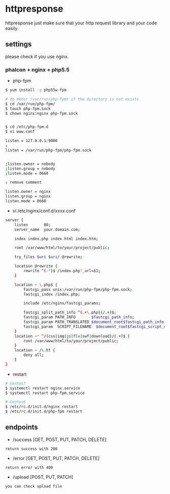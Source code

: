 # httpresponse

httpresponse just make sure that your http request library and your code easily.  


## settings

please check if you use nginx.  


### phalcon + nginx + php5.5

* php-fpm

```bash
$ yum install -y php55w-fpm

# do mkdir /var/run/php-fpm/ if the directory is not exists
$ cd /var/run/php-fpm/
$ touch php-fpm.sock
$ chown nginx:nginx php-fpm.sock


$ cd /etc/php-fpm.d
$ vi www.conf

listen = 127.0.0.1:9000
↓
listen = /var/run/php-fpm/php-fpm.sock


;listen.owner = nobody
;listen.group = nobody
;listen.mode = 0660

↓ remove comment

listen.owner = nginx
listen.group = nginx
listen.mode = 0660
```

* vi /etc/nginx/conf.d/xxxx.conf

```bash
server {
	listen       80;
	server_name  your.domain.com;

	index index.php index.html index.htm;

	root /var/www/html/to/your/project/public;

	try_files $uri $uri/ @rewrite;

	location @rewrite {
		rewrite ^(.*)$ /index.php?_url=$1;
	}

	location ~ \.php$ {
		fastcgi_pass unix:/var/run/php-fpm/php-fpm.sock;
		fastcgi_index /index.php;

		include /etc/nginx/fastcgi_params;

		fastcgi_split_path_info ^(.+\.php)(/.+)$;
		fastcgi_param PATH_INFO       $fastcgi_path_info;
		fastcgi_param PATH_TRANSLATED $document_root$fastcgi_path_info;
		fastcgi_param  SCRIPT_FILENAME  $document_root$fastcgi_script_name;
	}
	location ~* ^/(css|img|js|flv|swf|download)/(.+)$ {
		root /var/www/html/to/your/project/public;
	}
	location ~ /\.ht {
		deny all;
	}
}
```

* restart

```bash
# Centos7
$ systemctl restart nginx.service
$ systemctl restart php-fpm.service

# Centos6
$ /etc/rc.d/init.d/nginx restart
$ /etc/rc.d/init.d/php-fpm restart
```


## endpoints

* /success [GET, POST, PUT, PATCH, DELETE]

```
return success with 200
```


* /error [GET, POST, PUT, PATCH, DELETE]

```
return error with 400
```


* /upload [POST, PUT, PATCH]

```
you can check upload file
```
